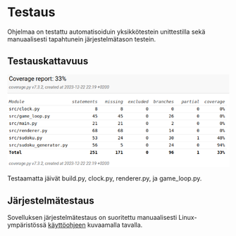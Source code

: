 # Testaus

Ohjelmaa on testattu automatisoiduin yksikkötestein unittestilla sekä manuaalisesti tapahtunein järjestelmätason testein.

## Testauskattavuus

![](https://github.com/Nanotiike/ot-harjoitustyo/blob/master/dokumentaatio/kuvat/testikattavuus.png)

Testaamatta jäivät build.py, clock.py, renderer.py, ja game_loop.py. 

## Järjestelmätestaus

Sovelluksen järjestelmätestaus on suoritettu manuaalisesti Linux-ympäristössä [käyttöohjeen](https://github.com/Nanotiike/ot-harjoitustyo/blob/master/dokumentaatio/kayttoohje.md) kuvaamalla tavalla. 
